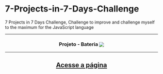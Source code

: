 # 7-Projects-in-7-Days-Challenge
7 Projects in 7 Days Challenge, Challenge to improve and challenge myself to the maximum for the JavaScript language

<hr>
<h3 align="center">Projeto - Bateria
<img align='center' src="https://user-images.githubusercontent.com/115600640/212562814-387a44c7-9ee8-45c2-9d06-6d97fc9202eb.png">
</h3>
<hr>
<div align="center">
<h2>
<a href="https://marcus-projeto-bateria.netlify.app/" target="_blank">Acesse a página</a>
</h2>
</div>
